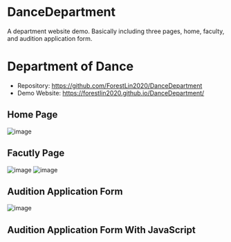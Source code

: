 # DanceDepartment
A department website demo. Basically including three pages, home, faculty, and audition application form.


# Department of Dance

* Repository: https://github.com/ForestLin2020/DanceDepartment
* Demo Website: https://forestlin2020.github.io/DanceDepartment/


## Home Page
![image](https://user-images.githubusercontent.com/59840706/124345324-45617100-dba6-11eb-8d45-1989cce7f409.png)


## Facutly Page
![image](https://user-images.githubusercontent.com/59840706/124345372-7b9ef080-dba6-11eb-9555-bef7d9d84c6b.png)
![image](https://user-images.githubusercontent.com/59840706/124345424-b0ab4300-dba6-11eb-957b-2821431b327e.png)



## Audition Application Form

![image](https://user-images.githubusercontent.com/59840706/124345415-a426ea80-dba6-11eb-9464-bcb9717cf801.png)



## Audition Application Form With JavaScript
